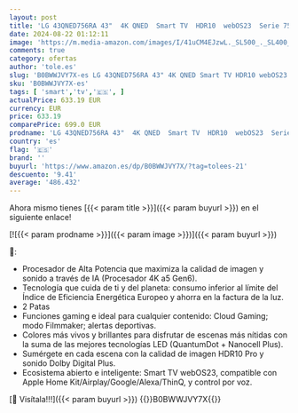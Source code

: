 ```yaml
---
layout: post
title: 'LG 43QNED756RA 43"  4K QNED  Smart TV  HDR10  webOS23  Serie 75  Procesador Alta Potencia  Dolby Digital Plus  Alexa/Google Assistant'
date: 2024-08-22 01:12:11
image: 'https://m.media-amazon.com/images/I/41uCM4EJzwL._SL500_._SL400_.jpg'
comments: true
category: ofertas
author: 'tole.es'
slug: 'B0BWWJVY7X-es LG 43QNED756RA 43" 4K QNED Smart TV HDR10 webOS23 Serie 75...'
sku: 'B0BWWJVY7X-es'
tags: [ 'smart','tv','🇪🇸', ]
actualPrice: 633.19 EUR
currency: EUR
price: 633.19
comparePrice: 699.0 EUR
prodname: 'LG 43QNED756RA 43"  4K QNED  Smart TV  HDR10  webOS23  Serie 75  Procesador Alta Potencia  Dolby Digital Plus  Alexa/Google Assistant'
country: 'es'
flag: '🇪🇸'
brand: ''
buyurl: 'https://www.amazon.es/dp/B0BWWJVY7X/?tag=tolees-21'
descuento: '9.41'
average: '486.432'
---
```


Ahora mismo tienes [{{< param title >}}]({{< param buyurl >}}) en el siguiente enlace!

[![{{< param prodname >}}]({{< param image >}})]({{< param buyurl >}})

🔎:

- Procesador de Alta Potencia que maximiza la calidad de imagen y sonido a través de IA (Procesador 4K a5 Gen6).
- Tecnología que cuida de ti y del planeta: consumo inferior al límite del Índice de Eficiencia Energética Europeo y ahorra en la factura de la luz.
- 2 Patas
- Funciones gaming e ideal para cualquier contenido: Cloud Gaming; modo Filmmaker; alertas deportivas.
- Colores más vivos y brillantes para disfrutar de escenas más nítidas con la suma de las mejores tecnologías LED (QuantumDot + Nanocell Plus).
- Sumérgete en cada escena con la calidad de imagen HDR10 Pro y sonido Dolby Digital Plus.
- Ecosistema abierto e inteligente: Smart TV webOS23, compatible con Apple Home Kit/Airplay/Google/Alexa/ThinQ, y control por voz.

[🛒 Visítala!!!]({{< param buyurl >}})
{{<world>}}B0BWWJVY7X{{</world>}}
